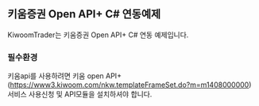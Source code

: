 ## 키움증권 Open API+ C# 연동예제

KiwoomTrader는 키움증권 Open API+ C# 연동 예제입니다.



### 필수환경

키움api를 사용하려면 키움 open API+(https://www3.kiwoom.com/nkw.templateFrameSet.do?m=m1408000000) 서비스 사용신청 및 API모듈을 설치하셔야 합니다.

